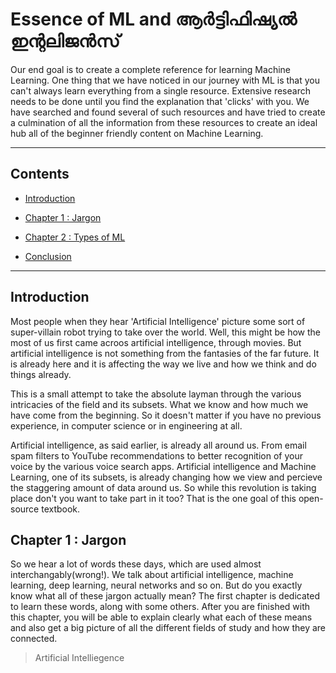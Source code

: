 # Essence of ML and ആർട്ടിഫിഷ്യൽ ഇന്റലിജൻസ്   

Our end goal is to create a complete reference for learning Machine Learning. One thing that we have noticed in our journey with ML is that you can't always learn everything from a single resource. Extensive research needs to be done until you find the explanation that 'clicks' with you. We have searched and found several of such resources and have tried to create a culmination of all the information from these resources to create an ideal hub all of the beginner friendly content on Machine Learning.

---

## Contents

- [Introduction](#introduction) 

- [Chapter 1 : Jargon](#chapter-1) 

- [Chapter 2 : Types of ML](#chapter-2)

- [Conclusion](#conclusion)

---

## Introduction

Most people when they hear 'Artificial Intelligence' picture some sort of super-villain robot trying to take over the world. Well, this might be how the most of us first came acroos artificial intelligence, through movies. But artificial intelligence is not something from the fantasies of the far future. It is already here and it is affecting the way we live and how we think and do things already. 

This is a small attempt to take the absolute layman through the various intricacies of the field and its subsets. What we know and how much we have come from the beginning. So it doesn't matter if you have no previous experience, in computer science or in engineering at all. 

Artificial intelligence, as said earlier, is already all around us. From email spam filters to YouTube recommendations to better recognition of your voice by the various voice search apps. Artificial intelligence and Machine Learning, one of its subsets, is already changing how we view and percieve the staggering amount of data around us. So while this revolution is taking place don't you want to take part in it too? That is the one goal of this open-source textbook. 

## Chapter 1 : Jargon

So we hear a lot of words these days, which are used almost interchangably(wrong!). We talk about artificial intelligence, machine learning, deep learning, neural networks and so on. But do you exactly know what all of these jargon actually mean? The first chapter is dedicated to learn these words, along with some others. After you are finished with this chapter, you will be able to explain clearly what each of these means and also get a big picture of all the different fields of study and how they are connected.

> Artificial Intelliegence

